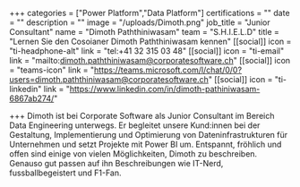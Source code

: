 +++ categories = ["Power Platform","Data Platform"] certifications = "" date = "" description = "" image = "/uploads/Dimoth.png" job_title = "Junior Consultant" name = "Dimoth Paththiniwasam" team = "S.H.I.E.L.D" title = "Lernen Sie den Cosoianer Dimoth Paththiniwasam kennen" [[social]] icon = "ti-headphone-alt" link = "tel:+41 32 315 03 48" [[social]] icon = "ti-email" link = "mailto:dimoth.paththiniwasam@corporatesoftware.ch" [[social]] icon = "teams-icon" link = "https://teams.microsoft.com/l/chat/0/0?users=dimoth.paththiniwasam@corporatesoftware.ch" [[social]] icon = "ti-linkedin" link = "https://www.linkedin.com/in/dimoth-pathiniwasam-6867ab274/"

+++ Dimoth ist bei Corporate Software als Junior Consultant im Bereich Data Engineering unterwegs. Er begleitet unsere Kund:innen bei der Gestaltung, Implementierung und Optimierung von Dateninfrastrukturen für Unternehmen und setzt Projekte mit Power BI um. Entspannt, fröhlich und offen sind einige von vielen Möglichkeiten, Dimoth zu beschreiben. Genauso gut passen auf ihn Beschreibungen wie IT-Nerd, fussballbegeistert und F1-Fan.
